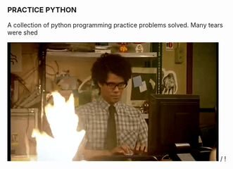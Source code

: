 ### PRACTICE PYTHON

A collection of python programming practice problems solved. Many tears were shed

 ![ Alt text](Programming.gif) / ! [](Programming.gif)
